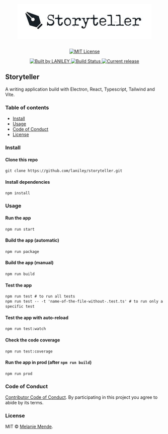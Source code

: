 <p align="center">
  	<img src="https://github.com/laniley/storyteller/blob/main/src/assets/images/logo.JPG?raw=true" align="center">
  	<br>
  	<br>
</p>

<p align="center">
  	<a href="http://opensource.org/licenses/MIT">
	  	<img alt="MIT License" src="https://img.shields.io/npm/l/express.svg">
	</a>
</p>

<p align="center">
  	<a href="https://www.linkedin.com/in/melanie-mende/">
  		<img alt="Built by LANILEY" src="https://img.shields.io/badge/built%20by-LANILEY-brightgreen.svg?colorB=d30320">
	</a>
	<a href="https://github.com/laniley/storyteller">
  		<img alt="Build Status" src="https://github.com/laniley/storyteller/workflows/build/badge.svg">
	</a>
  	<a href="https://github.com/laniley/storyteller/releases">
	  	<img alt="Current release" src="https://img.shields.io/github/release/laniley/storyteller.svg">
	</a>
</p>

## Storyteller

A writing application build with Electron, React, Typescript, Tailwind and Vite.

### Table of contents

* [Install](#install)
* [Usage](#usage)
* [Code of Conduct](#code-of-conduct)
* [License](#license)

### Install

#### Clone this repo

```
git clone https://github.com/laniley/storyteller.git
```

#### Install dependencies

```
npm install
```

### Usage

#### Run the app

```
npm run start
```

#### Build the app (automatic)

```
npm run package
```

#### Build the app (manual)

```
npm run build
```

#### Test the app
```
npm run test # to run all tests
npm run test -- -t 'name-of-the-file-without-.test.ts' # to run only a specific test
```

#### Test the app with auto-reload
```
npm run test:watch
```

#### Check the code coverage
```
npm run test:coverage
```

#### Run the app in prod (after `npm run build`)
```
npm run prod
```

### Code of Conduct

[Contributor Code of Conduct](code-of-conduct.md). By participating in this project you agree to abide by its terms.

### License

MIT © [Melanie Mende](https://www.linkedin.com/in/melanie-mende/).
